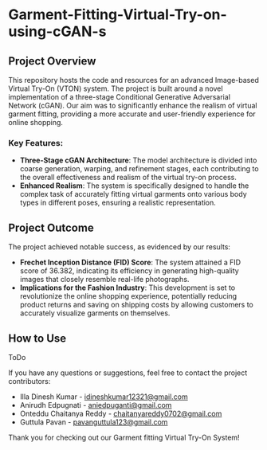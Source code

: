 # Garment-Fitting-Virtual-Try-on-using-cGAN-s

## Project Overview
This repository hosts the code and resources for an advanced Image-based Virtual Try-On (VTON) system. The project is built around a novel implementation of a three-stage Conditional Generative Adversarial Network (cGAN). Our aim was to significantly enhance the realism of virtual garment fitting, providing a more accurate and user-friendly experience for online shopping.

### Key Features:
- **Three-Stage cGAN Architecture**: The model architecture is divided into coarse generation, warping, and refinement stages, each contributing to the overall effectiveness and realism of the virtual try-on process.
- **Enhanced Realism**: The system is specifically designed to handle the complex task of accurately fitting virtual garments onto various body types in different poses, ensuring a realistic representation.

## Project Outcome
The project achieved notable success, as evidenced by our results:

- **Frechet Inception Distance (FID) Score**: The system attained a FID score of 36.382, indicating its efficiency in generating high-quality images that closely resemble real-life photographs.
- **Implications for the Fashion Industry**: This development is set to revolutionize the online shopping experience, potentially reducing product returns and saving on shipping costs by allowing customers to accurately visualize garments on themselves.

## How to Use
ToDo

If you have any questions or suggestions, feel free to contact the project contributors:

- Illa Dinesh Kumar - idineshkumar12321@gmail.com
- Anirudh Edpugnati - aniedpuganti@gmail.com
- Onteddu Chaitanya Reddy - chaitanyareddy0702@gmail.com
- Guttula Pavan - pavanguttula123@gmail.com


Thank you for checking out our Garment fitting Virtual Try-On System!
